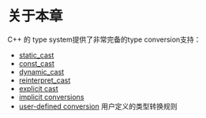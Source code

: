 # 关于本章

C++ 的 type system提供了非常完备的type conversion支持：

- [static_cast](https://en.cppreference.com/w/cpp/language/static_cast) 
- [const_cast](https://en.cppreference.com/w/cpp/language/const_cast)
- [dynamic_cast](https://en.cppreference.com/w/cpp/language/dynamic_cast)
- [reinterpret_cast](https://en.cppreference.com/w/cpp/language/reinterpret_cast)
- [explicit cast](https://en.cppreference.com/w/cpp/language/explicit_cast)
- [implicit conversions](https://en.cppreference.com/w/cpp/language/implicit_cast)
- [user-defined conversion](https://en.cppreference.com/w/cpp/language/cast_operator) 用户定义的类型转换规则